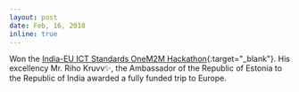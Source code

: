 ```yaml
---
layout: post
date: Feb, 16, 2018
inline: true
---
```


Won the [India-EU ICT Standards OneM2M Hackathon](https://cps.iisc.ac.in/hackathon/){:target="_blank"}.  His excellency Mr. Riho Kruvv:sparkles:, the
Ambassador of the Republic of Estonia to the Republic of India awarded a fully funded trip to Europe.